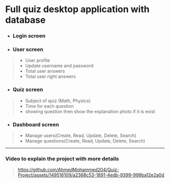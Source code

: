 # Full quiz desktop application with database
- ### Login screen

- ### User screen
>  - User profile
>  - Update username and password
>  - Total user answers
>  - Total user right answers

- ### Quiz screen
>  - Subject of quiz (Math, Physics)
>  - Time for each question
>  - showing question then show the explanation photo if it is exist

- ### Dashboard screen
>  - Manage users(Create, Read, Update, Delete, Search)
>  - Manage questions(Create, Read, Update, Delete, Search)


---
### Video to explain the project with more details



> https://github.com/AhmedMohammed204/Quiz-Project/assets/149516109/a2368c53-1891-4edb-9399-999ba12e2a0d

